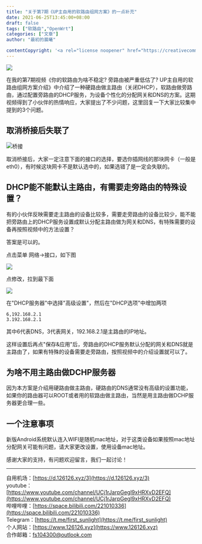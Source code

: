 ```yaml
---
title: "关于第7期《UP主自用的软路由组网方案》的一点补充"
date: 2021-06-25T13:45:00+08:00
draft: false
tags: ["软路由","OpenWrt"]
categories: ["文章"]
author: "最初的晨曦"

contentCopyright: '<a rel="license noopener" href="https://creativecommons.org/licenses/by-nc-sa/4.0/deed.zh" target="_blank">本文章采用 CC BY-NC-SA 4.0 许可协议</a>'
---
```


![](../../images/0088/0.jpg)

在我的第7期视频《你的软路由为啥不稳定? 旁路由被严重低估了?  UP主自用的软路由组网方案介绍》中介绍了一种硬路由做主路由（关闭DHCP），软路由做旁路由，通过配置旁路由的DHCP服务，为设备个性化的分配网关和DNS的方案。这期视频得到了小伙伴的热情响应，大家提出了不少问题，这里回复一下大家比较集中提到的3个问题。

## 取消桥接后失联了

![桥接](../../images/0088/1.jpg)

取消桥接后，大家一定注意下面的接口的选择，要选你插网线的那块网卡（一般是eth0），有时候这块网卡不是默认选中的，如果选错了是一定会失联的。

## DHCP能不能默认主路由，有需要走旁路由的特殊设置？

有的小伙伴反映需要走主路由的设备比较多，需要走旁路由的设备比较少，能不能把旁路由上的DHCP服务设置成默认分配主路由做为网关和DNS，有特殊需要的设备再按照视频中的方法设置？

答案是可以的。

点击菜单 网络->接口，如下图

![](../../images/0088/2.jpg)

点修改，拉到最下面

![](../../images/0088/3.jpg)

在"DHCP服务器"中选择"高级设置"，然后在"DHCP选项"中增加两项

```
6,192.168.2.1
3.192.168.2.1
```

其中6代表DNS，3代表网关，192.168.2.1是主路由的IP地址。

这样设置后再点"保存&应用"后，旁路由的DHCP服务默认分配的网关和DNS就是主路由了，如果有特殊的设备需要走旁路由，按照视频中的介绍设置就可以了。

## 为啥不用主路由做DCHP服务器

因为本方案是介绍用硬路由做主路由，硬路由的DNS通常没有高级的设置功能，如果你的路由器可以ROOT或者用的软路由做主路由，当然是用主路由做DCHP服务器更合理一些。

## 一个注意事项

新版Android系统默认连入WIFI是随机mac地址，对于这类设备如果按照mac地址分配网关可能有问题，请大家更改设置，使用设备mac地址。

感谢大家的支持，有问题欢迎留言，我们一起讨论！

---

自用机场：[https://d.126126.xyz/3](https://d.126126.xyz/3)  
youtube：[https://www.youtube.com/channel/UCj1rJarpGegl9xHRXvD2EFQ](https://www.youtube.com/channel/UCj1rJarpGegl9xHRXvD2EFQ)  
哔哩哔哩：[https://space.bilibili.com/221010336](https://space.bilibili.com/221010336)  
Telegram：[https://t.me/first_sunlight](https://t.me/first_sunlight)  
个人网站：[https://www.126126.xyz](https://www.126126.xyz)  
合作邮箱：fs104300@outlook.com